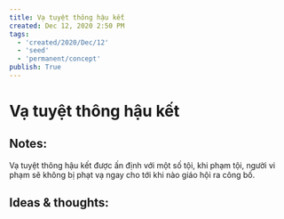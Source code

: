 ```yaml
---
title: Vạ tuyệt thông hậu kết
created: Dec 12, 2020 2:50 PM
tags:
  - 'created/2020/Dec/12'
  - 'seed'
  - 'permanent/concept'
publish: True
---
```

# Vạ tuyệt thông hậu kết

## Notes:
Vạ tuyệt thông hậu kết được ấn định với một số tội, khi phạm tội, người vi phạm sẽ không bị phạt vạ ngay cho tới khi nào giáo hội ra công bố.

## Ideas & thoughts:
